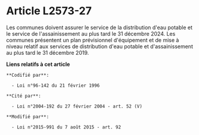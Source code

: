 # Article L2573-27

Les communes doivent assurer le service de la distribution d'eau potable et le service de l'assainissement au plus tard le 31
décembre 2024. Les communes présentent un plan prévisionnel d'équipement et de mise à niveau relatif aux services de
distribution d'eau potable et d'assainissement au plus tard le 31 décembre 2019.

**Liens relatifs à cet article**

	**Codifié par**:

	  - Loi n°96-142 du 21 février 1996

	**Cité par**:

	  - Loi n°2004-192 du 27 février 2004 - art. 52 (V)

	**Modifié par**:

	  - Loi n°2015-991 du 7 août 2015 - art. 92
